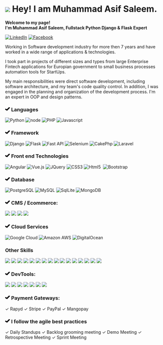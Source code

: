 
<h1><img src="https://emojis.slackmojis.com/emojis/images/1608026376/11743/kermit_typing.gif?1608026376" width="30"/> Hey! I am Muhammad Asif Saleem.</h1>

<p><b>Welcome to my page! </br> I'm Muhammad Asif Saleem, Fullstack Python Django & Flask Expert</b> </b></p>

<a href='https://www.linkedin.com/in/muhammad-asif-saleem-sidhu/' ><img alt="LinkedIn" src="https://img.shields.io/badge/LinkedIn-0077B5?style=for-the-badge&logo=linkedin&logoColor=white" /></a>
<a href='https://www.facebook.com/muhammad.a.saleem.908' ><img alt="Facebook" src="https://img.shields.io/badge/Facebook-1877F2?style=for-the-badge&logo=facebook&logoColor=white" /></a>


<p>
Working in Software development industry for more then 7 years and have worked in a wide range of applications & technologies.

 I took part in projects of different sizes and types from large Enterprise Fintech applications for Europian government to small business processes automation tools for StartUps.

 My main responsibilities were direct software development, including software architecture, and my team's code quality control. In addition, I was engaged in the planning and organization of the development process. I'm an expert in OOP and design patterns.
</p>


<h3><img src='https://raw.githubusercontent.com/asifsidhu65/asifsidhu65/main/checked-mark.png'/> Languages </h3>

<p>

  <img alt="Python" src="https://img.shields.io/badge/Python-3776AB?style=for-the-badge&logo=python&logoColor=white" />
  <img alt="node" src="https://img.shields.io/badge/node-33ff00?style=for-the-badge&logo=node&color=green" />
  <img alt="PHP" src="https://img.shields.io/badge/PHP-777BB4?style=for-the-badge&logo=php&logoColor=white" /> 
  <img alt="Javascript" src="https://img.shields.io/badge/JavaScript-F7DF1E?style=for-the-badge&logo=javascript&logoColor=black" />
</p>

<h3><img src='https://raw.githubusercontent.com/asifsidhu65/asifsidhu65/main/checked-mark.png'/> Framework </h3>
<p>
  <img alt="Django" src="https://img.shields.io/badge/Django-092E20?style=for-the-badge&logo=django&logoColor=white" />
  <img alt="Flask" src="https://img.shields.io/static/v1?style=for-the-badge&message=Flask&color=000000&logo=Flask&logoColor=FFFFFF&label=" />
	<img alt="Fast API" src="https://img.shields.io/static/v1?style=for-the-badge&message=FastAPI&color=009688&logo=FastAPI&logoColor=FFFFFF&label=" />
  <img alt="Selenium" src="https://img.shields.io/static/v1?style=for-the-badge&message=Selenium&color=43B02A&logo=Selenium&logoColor=FFFFFF&label=" />
  <img alt="CakePhp" src="https://img.shields.io/static/v1?style=for-the-badge&message=CakePHP&color=D33C43&logo=CakePHP&logoColor=FFFFFF&label=" />
	<img alt="Laravel" src="https://img.shields.io/badge/Laravel-FF2D20?style=for-the-badge&logo=laravel&logoColor=white" />
</p>

<h3> <img src='https://raw.githubusercontent.com/asifsidhu65/asifsidhu65/main/checked-mark.png'/> Front end Technologies </h3>
<p>
  <img alt="Angular" src="https://img.shields.io/badge/AngularJS-E23237?style=for-the-badge&logo=angularjs&logoColor=white" />
	<img alt="Vue.js" src="https://img.shields.io/badge/Vue.js-35495E?style=for-the-badge&logo=vue.js&logoColor=4FC08D" />
  <img alt="JQuery" src="https://img.shields.io/badge/jQuery-0769AD?style=for-the-badge&logo=jquery&logoColor=white" />
  <img alt="CSS3" src="https://img.shields.io/badge/CSS3-1572B6?style=for-the-badge&logo=css3&logoColor=white" />
  <img alt="Html5" src="https://img.shields.io/static/v1?style=for-the-badge&message=HTML5&color=E34F26&logo=HTML5&logoColor=FFFFFF&label=" />
	<img alt="" src="https://img.shields.io/static/v1?style=for-the-badge&message=Quasar&color=1976D2&logo=Quasar&logoColor=FFFFFF&label=" />
  <img alt="Bootstrap" src="https://img.shields.io/badge/Bootstrap-563D7C?style=for-the-badge&logo=bootstrap&logoColor=white" />
</p>

<h3><img src='https://raw.githubusercontent.com/asifsidhu65/asifsidhu65/main/checked-mark.png'/> Database</h3>
<p>
  <img alt="PostgreSQL" src="https://img.shields.io/badge/PostgreSQL-316192?style=for-the-badge&logo=postgresql&logoColor=white" />
  <img alt="MySQL" src="https://img.shields.io/badge/MySQL-00000F?style=for-the-badge&logo=mysql&logoColor=white" />
  <img alt="SqlLite" src="https://img.shields.io/badge/SQLite-07405E?style=for-the-badge&logo=sqlite&logoColor=white" />
  <img alt="MongoDB" src="https://img.shields.io/static/v1?style=for-the-badge&message=MongoDB&color=47A248&logo=MongoDB&logoColor=FFFFFF&label=" />

</p>

<h3><img src='https://raw.githubusercontent.com/asifsidhu65/asifsidhu65/main/checked-mark.png'/> CMS / Ecommerce:</h3>
<p>
	<img src='https://img.shields.io/twitter/url?color=green&label=Django%20CMS&style=for-the-badge&url=https%3A%2F%2Fwww.django-cms.org%2F' />
	<img src='https://img.shields.io/static/v1?style=for-the-badge&message=Shopify&color=222222&logo=Shopify&logoColor=7AB55C&label=' />
	<img src='https://img.shields.io/static/v1?style=for-the-badge&message=Wagtail&color=43B1B0&logo=Wagtail&logoColor=FFFFFF&label=' />
	<img src='https://img.shields.io/static/v1?style=for-the-badge&message=WordPress&color=21759B&logo=WordPress&logoColor=FFFFFF&label=' />
</p>

<h3> <img src='https://raw.githubusercontent.com/asifsidhu65/asifsidhu65/main/checked-mark.png'/> Cloud Services</h3>
<p>
  <img alt="Google Cloud" src="https://img.shields.io/badge/Google_Cloud-4285F4?style=for-the-badge&logo=google-cloud&logoColor=white" />
  <img alt="Amazon AWS" src="https://img.shields.io/badge/Amazon_AWS-232F3E?style=for-the-badge&logo=amazon-aws&logoColor=white" />
 <img alt="DigitalOcean" src="https://img.shields.io/static/v1?style=for-the-badge&message=DigitalOcean&color=0080FF&logo=DigitalOcean&logoColor=FFFFFF&label=" />
</p>

<h3>Other Skills</h3>
<p>
	<img src="https://img.shields.io/static/v1?style=for-the-badge&message=Elastic%20Search&color=005571&logo=Elastic&logoColor=FFFFFF&label=" />
	<img src="https://img.shields.io/static/v1?style=for-the-badge&message=NGINX&color=009639&logo=NGINX&logoColor=FFFFFF&label=" />
	<img src="https://img.shields.io/static/v1?style=for-the-badge&message=Apache&color=D22128&logo=Apache&logoColor=FFFFFF&label=" />
	<img src="https://img.shields.io/static/v1?style=for-the-badge&message=Jenkins&color=D24939&logo=Jenkins&logoColor=FFFFFF&label=" />
	<img src="https://img.shields.io/twitter/url?color=green&label=Uwsgi&style=for-the-badge&url=https%3A%2F%2Fuwsgi-docs.readthedocs.io%2Fen%2Flatest%2F" />
	<img src="https://img.shields.io/static/v1?style=for-the-badge&message=Gunicorn&color=499848&logo=Gunicorn&logoColor=FFFFFF&label" />
	<img src="https://img.shields.io/static/v1?style=for-the-badge&message=Heroku&color=430098&logo=Heroku&logoColor=FFFFFF&label=" />
	<img src="https://img.shields.io/static/v1?style=for-the-badge&message=Docker&color=2496ED&logo=Docker&logoColor=FFFFFF&label=" />
	<img src="https://img.shields.io/static/v1?style=for-the-badge&message=Ubuntu&color=E95420&logo=Ubuntu&logoColor=FFFFFF&label=" />
	<img src="https://img.shields.io/static/v1?style=for-the-badge&message=Linux+Mint&color=222222&logo=Linux+Mint&logoColor=87CF3E&label=" />
	<img src="https://img.shields.io/static/v1?style=for-the-badge&message=Bitbucket&color=0052CC&logo=Bitbucket&logoColor=FFFFFF&label=" />
	<img src="https://img.shields.io/static/v1?style=for-the-badge&message=GitHub&color=181717&logo=GitHub&logoColor=FFFFFF&label=" />
	<img src="https://img.shields.io/static/v1?style=for-the-badge&message=GitLab&color=222222&logo=GitLab&logoColor=FCA121&label=" />
	<img src="https://img.shields.io/static/v1?style=for-the-badge&message=Trello&color=0052CC&logo=Trello&logoColor=FFFFFF&label=" />
	<img src="https://img.shields.io/static/v1?style=for-the-badge&message=Jira+Software&color=0052CC&logo=Jira+Software&logoColor=FFFFFF&label=" />
	<img src="https://img.shields.io/static/v1?style=for-the-badge&message=Asana&color=273347&logo=Asana&logoColor=FFFFFF&label=" />
</p>

<h3><img src='https://raw.githubusercontent.com/asifsidhu65/asifsidhu65/main/checked-mark.png'/> DevTools:</h3>
<p>
	<img src="https://img.shields.io/static/v1?style=for-the-badge&message=Git&color=F05032&logo=Git&logoColor=FFFFFF&label=" />
	<img src="https://img.shields.io/static/v1?style=for-the-badge&message=PyCharm&color=000000&logo=PyCharm&logoColor=FFFFFF&label=" />
	<img src="https://img.shields.io/static/v1?style=for-the-badge&message=PhpStorm&color=000000&logo=PhpStorm&logoColor=FFFFFF&label=" />
	<img src="https://img.shields.io/static/v1?style=for-the-badge&message=phpMyAdmin&color=6C78AF&logo=phpMyAdmin&logoColor=FFFFFF&label=" />
	<img src="https://img.shields.io/static/v1?style=for-the-badge&message=npm&color=CB3837&logo=npm&logoColor=FFFFFF&label=" />
	<img src="https://img.shields.io/static/v1?style=for-the-badge&message=Composer&color=885630&logo=Composer&logoColor=FFFFFF&label=" />
	<img src="https://img.shields.io/static/v1?style=for-the-badge&message=PyPI&color=3775A9&logo=PyPI&logoColor=FFFFFF&label=" />
</p>

<h3><img src='https://raw.githubusercontent.com/asifsidhu65/asifsidhu65/main/checked-mark.png'/> Payment Gateways:</h3>
✓ Rapyd
✓ Stripe
✓ PayPal
✓ Mangopay

<h3><img src='https://raw.githubusercontent.com/asifsidhu65/asifsidhu65/main/checked-mark.png'/>  I follow the agile best practices</h3>
✓ Daily Standups
✓ Backlog grooming meeting
✓ Demo Meeting
✓ Retrospective Meeting
✓ Sprint Meeting
